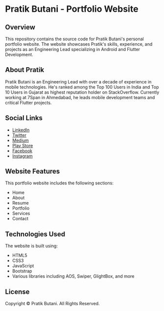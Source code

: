 # Pratik Butani - Portfolio Website

## Overview
This repository contains the source code for Pratik Butani's personal portfolio website. The website showcases Pratik's skills, experience, and projects as an Engineering Lead specializing in Android and Flutter Development.

## About Pratik
Pratik Butani is an Engineering Lead with over a decade of experience in mobile technologies. He's ranked among the Top 100 Users in India and Top 10 Users in Gujarat as highest reputation holder on StackOverflow. Currently working at 7Span in Ahmedabad, he leads mobile development teams and critical Flutter projects.

## Social Links
- [LinkedIn](https://www.linkedin.com/in/pratikbutani/)
- [Twitter](https://twitter.com/pratik13butani)
- [Medium](https://pratikbutani.medium.com/)
- [Play Store](https://play.google.com/store/apps/developer?id=Pratik+Butani)
- [Facebook](https://www.facebook.com/pratikbutani)
- [Instagram](https://instagram.com/pratikbuts)

## Website Features
This portfolio website includes the following sections:
- Home
- About
- Resume
- Portfolio
- Services
- Contact

## Technologies Used
The website is built using:
- HTML5
- CSS3
- JavaScript
- Bootstrap
- Various libraries including AOS, Swiper, GlightBox, and more

## License
Copyright © Pratik Butani. All Rights Reserved.
